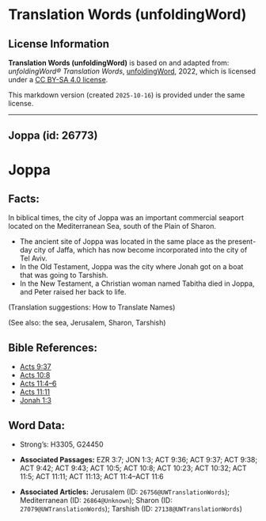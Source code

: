 # Translation Words (unfoldingWord)

## License Information

**Translation Words (unfoldingWord)** is based on and adapted from: _unfoldingWord® Translation Words_, [unfoldingWord](https://unfoldingword.org/utw), 2022, which is licensed under a [CC BY-SA 4.0 license](https://creativecommons.org/licenses/by-sa/4.0/legalcode.en).

This markdown version (created `2025-10-16`) is provided under the same license.



--------------------------------

## Joppa (id: 26773)

Joppa
=====

Facts:
------

In biblical times, the city of Joppa was an important commercial seaport located on the Mediterranean Sea, south of the Plain of Sharon.

* The ancient site of Joppa was located in the same place as the present\-day city of Jaffa, which has now become incorporated into the city of Tel Aviv.
* In the Old Testament, Joppa was the city where Jonah got on a boat that was going to Tarshish.
* In the New Testament, a Christian woman named Tabitha died in Joppa, and Peter raised her back to life.

(Translation suggestions: How to Translate Names)

(See also: the sea, Jerusalem, Sharon, Tarshish)

Bible References:
-----------------

* [Acts 9:37](https://ref.ly/Acts9:37)
* [Acts 10:8](https://ref.ly/Acts10:8)
* [Acts 11:4–6](https://ref.ly/Acts11:4-Acts11:6)
* [Acts 11:11](https://ref.ly/Acts11:11)
* [Jonah 1:3](https://ref.ly/Jonah1:3)

Word Data:
----------

* Strong’s: H3305, G24450

* **Associated Passages:** EZR 3:7; JON 1:3; ACT 9:36; ACT 9:37; ACT 9:38; ACT 9:42; ACT 9:43; ACT 10:5; ACT 10:8; ACT 10:23; ACT 10:32; ACT 11:5; ACT 11:11; ACT 11:13; ACT 11:4–ACT 11:6
* **Associated Articles:** Jerusalem (ID: `26756@UWTranslationWords`); Mediterranean (ID: `26864@Unknown`); Sharon (ID: `27079@UWTranslationWords`); Tarshish (ID: `27138@UWTranslationWords`)

